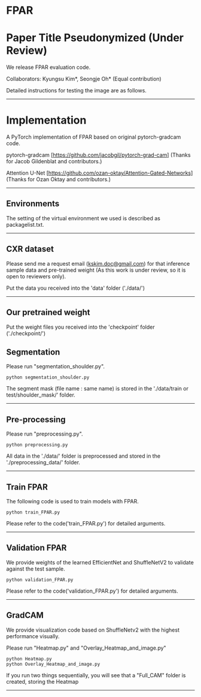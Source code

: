 # FPAR

# Paper Title Pseudonymized (Under Review)

We release FPAR evaluation code.

Collaborators: Kyungsu Kim*, Seongje Oh* (Equal contribution)

Detailed instructions for testing the image are as follows.

------

# Implementation

A PyTorch implementation of FPAR based on original pytorch-gradcam code.

pytorch-gradcam [https://github.com/jacobgil/pytorch-grad-cam] (Thanks for Jacob Gildenblat and contributors.)

Attention U-Net [https://github.com/ozan-oktay/Attention-Gated-Networks] (Thanks for Ozan Oktay and contributors.)

------
## Environments

The setting of the virtual environment we used is described as packagelist.txt.

------
## CXR dataset

Please send me a request email (kskim.doc@gmail.com) for that inference sample data and pre-trained weight (As this work is under review, so it is open to reviewers only).

Put the data you received into the 'data' folder ('./data/')

------
## Our pretrained weight


Put the weight files you received into the 'checkpoint' folder ('./checkpoint/')

## Segmentation

Please run "segmentation_shoulder.py".

```
python segmentation_shoulder.py 
```

The segment mask (file name : same name) is stored in the './data/train or test/shoulder_mask/' folder.

------

## Pre-processing

Please run "preprocessing.py".

```
python preprocessing.py 
```

All data in the './data/' folder is preprocessed and stored in the './preprocessing_data/' folder.

------


## Train FPAR


The following code is used to train models with FPAR.

```
python train_FPAR.py 
```

Please refer to the code('train_FPAR.py') for detailed arguments.

------


## Validation FPAR


We provide weights of the learned EfficientNet and ShuffleNetV2 to validate against the test sample.


```
python validation_FPAR.py 
```

Please refer to the code('validation_FPAR.py') for detailed arguments.

------

## GradCAM

We provide visualization code based on ShuffleNetv2 with the highest performance visually.

Please run "Heatmap.py" and "Overlay_Heatmap_and_image.py"

```
python Heatmap.py
python Overlay_Heatmap_and_image.py
```

If you run two things sequentially, you will see that a "Full_CAM" folder is created, storing the Heatmap

------
